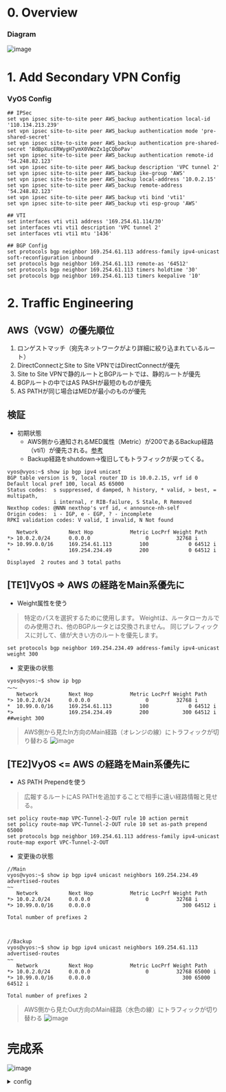 # 0. Overview
### Diagram

![image](https://user-images.githubusercontent.com/60680996/202910379-119406d1-4860-49bf-ac27-c70684acbc16.png)



# 1. Add Secondary VPN Config
### VyOS Config
```
## IPSec
set vpn ipsec site-to-site peer AWS_backup authentication local-id '110.134.213.239'
set vpn ipsec site-to-site peer AWS_backup authentication mode 'pre-shared-secret'
set vpn ipsec site-to-site peer AWS_backup authentication pre-shared-secret '8dBpXucERWygH7ymX0VWzZx1gCQboPav'
set vpn ipsec site-to-site peer AWS_backup authentication remote-id '54.248.82.123'
set vpn ipsec site-to-site peer AWS_backup description 'VPC tunnel 2'
set vpn ipsec site-to-site peer AWS_backup ike-group 'AWS'
set vpn ipsec site-to-site peer AWS_backup local-address '10.0.2.15'
set vpn ipsec site-to-site peer AWS_backup remote-address '54.248.82.123'
set vpn ipsec site-to-site peer AWS_backup vti bind 'vti1'
set vpn ipsec site-to-site peer AWS_backup vti esp-group 'AWS'

## VTI
set interfaces vti vti1 address '169.254.61.114/30'
set interfaces vti vti1 description 'VPC tunnel 2'
set interfaces vti vti1 mtu '1436'

## BGP Config
set protocols bgp neighbor 169.254.61.113 address-family ipv4-unicast soft-reconfiguration inbound
set protocols bgp neighbor 169.254.61.113 remote-as '64512'
set protocols bgp neighbor 169.254.61.113 timers holdtime '30'
set protocols bgp neighbor 169.254.61.113 timers keepalive '10'
```

# 2. Traffic Engineering

## AWS（VGW）の優先順位
1. ロンゲストマッチ（宛先ネットワークがより詳細に絞り込まれているルート）
2. DirectConnectとSite to Site VPNではDirectConnectが優先
3. Site to Site VPNで静的ルートとBGPルートでは、静的ルートが優先
4. BGPルートの中ではAS PASHが最短のものが優先
5. AS PATHが同じ場合はMEDが最小のものが優先

## 検証
 - 初期状態
   - AWS側から通知されるMED属性（Metric）が200であるBackup経路（vti1）が優先される。[参考](https://dev.classmethod.jp/articles/control-bgp-route-on-site-to-site-vpn/)
   - Backup経路をshutdown→復旧してもトラフィックが戻ってくる。
   
```
vyos@vyos:~$ show ip bgp ipv4 unicast
BGP table version is 9, local router ID is 10.0.2.15, vrf id 0
Default local pref 100, local AS 65000
Status codes:  s suppressed, d damped, h history, * valid, > best, = multipath,
               i internal, r RIB-failure, S Stale, R Removed
Nexthop codes: @NNN nexthop's vrf id, < announce-nh-self
Origin codes:  i - IGP, e - EGP, ? - incomplete
RPKI validation codes: V valid, I invalid, N Not found

   Network          Next Hop            Metric LocPrf Weight Path
*> 10.0.2.0/24      0.0.0.0                  0         32768 i
*> 10.99.0.0/16     169.254.61.113         100             0 64512 i
*                   169.254.234.49         200             0 64512 i

Displayed  2 routes and 3 total paths
```

## [TE1]VyOS => AWS の経路をMain系優先に
 - Weight属性を使う
> 特定のパスを選択するために使用します。 Weightは、ルータローカルでのみ使用され、他のBGPルータとは交換されません。 同じプレフィックスに対して、値が大きい方のルートを優先します。
 
```
set protocols bgp neighbor 169.254.234.49 address-family ipv4-unicast weight 300
```

 - 変更後の状態
```
vyos@vyos:~$ show ip bgp
～～
   Network          Next Hop            Metric LocPrf Weight Path
*> 10.0.2.0/24      0.0.0.0                  0         32768 i
*  10.99.0.0/16     169.254.61.113         100             0 64512 i
*>                  169.254.234.49         200           300 64512 i  ##weight 300
```

> AWS側から見たIn方向のMain経路（オレンジの線）にトラフィックが切り替わる
![image](https://user-images.githubusercontent.com/60680996/203072448-2f758754-491d-46f2-abf6-fa8c5319dd0f.png)


## [TE2]VyOS <= AWS の経路をMain系優先に
- AS PATH Prependを使う
> 広報するルートにAS PATHを追加することで相手に遠い経路情報と見せる。

```
set policy route-map VPC-Tunnel-2-OUT rule 10 action permit
set policy route-map VPC-Tunnel-2-OUT rule 10 set as-path prepend 65000
set protocols bgp neighbor 169.254.61.113 address-family ipv4-unicast route-map export VPC-Tunnel-2-OUT
```

- 変更後の状態
```
//Main
vyos@vyos:~$ show ip bgp ipv4 unicast neighbors 169.254.234.49 advertised-routes
~~
   Network          Next Hop            Metric LocPrf Weight Path
*> 10.0.2.0/24      0.0.0.0                  0         32768 i
*> 10.99.0.0/16     0.0.0.0                              300 64512 i

Total number of prefixes 2



//Backup
vyos@vyos:~$ show ip bgp ipv4 unicast neighbors 169.254.61.113 advertised-routes
~~
   Network          Next Hop            Metric LocPrf Weight Path
*> 10.0.2.0/24      0.0.0.0                  0         32768 65000 i
*> 10.99.0.0/16     0.0.0.0                              300 65000 64512 i

Total number of prefixes 2
```

> AWS側から見たOut方向のMain経路（水色の線）にトラフィックが切り替わる
![image](https://user-images.githubusercontent.com/60680996/203080705-201bd86f-c72a-4ed3-892b-ceaa71295113.png)

# 完成系

![image](https://user-images.githubusercontent.com/60680996/203082426-d63901e2-7316-421b-bca8-1cf906cbfc07.png)

<details>
<summary>config</summary>

 ```
 set interfaces ethernet eth0 address 'dhcp'
set interfaces ethernet eth0 hw-id '08:00:27:ca:37:b8'
set interfaces ethernet eth1 hw-id '08:00:27:f5:29:18'
set interfaces ethernet eth2 address '169.254.153.1/16'
set interfaces ethernet eth2 description 'Host-Only'
set interfaces ethernet eth2 hw-id '08:00:27:ae:2e:6a'
set interfaces loopback lo
set interfaces vti vti0 address '169.254.234.50/30'
set interfaces vti vti0 description 'VPC tunnel 1'
set interfaces vti vti0 mtu '1436'
set interfaces vti vti1 address '169.254.61.114/30'
set interfaces vti vti1 description 'VPC tunnel 2'
set interfaces vti vti1 mtu '1436'
set policy route-map VPC-Tunnel-2-OUT rule 10 action 'permit'
set policy route-map VPC-Tunnel-2-OUT rule 10 set as-path prepend '65000'
set protocols bgp address-family ipv4-unicast network 10.0.2.0/24
set protocols bgp neighbor 169.254.61.113 address-family ipv4-unicast route-map export 'VPC-Tunnel-2-OUT'
set protocols bgp neighbor 169.254.61.113 address-family ipv4-unicast soft-reconfiguration inbound
set protocols bgp neighbor 169.254.61.113 remote-as '64512'
set protocols bgp neighbor 169.254.61.113 timers holdtime '30'
set protocols bgp neighbor 169.254.61.113 timers keepalive '10'
set protocols bgp neighbor 169.254.234.49 address-family ipv4-unicast soft-reconfiguration inbound
set protocols bgp neighbor 169.254.234.49 address-family ipv4-unicast weight '300'
set protocols bgp neighbor 169.254.234.49 remote-as '64512'
set protocols bgp neighbor 169.254.234.49 timers holdtime '30'
set protocols bgp neighbor 169.254.234.49 timers keepalive '10'
set protocols bgp system-as '65000'
set service ssh
set system config-management commit-revisions '100'
set system conntrack modules ftp
set system conntrack modules h323
set system conntrack modules nfs
set system conntrack modules pptp
set system conntrack modules sip
set system conntrack modules sqlnet
set system conntrack modules tftp
set system console device ttyS0 speed '115200'
set system host-name 'vyos'
set system login user vyos authentication encrypted-password '$6$NY2pqN1he4xk.Jdf$CHTp6hnMJr.SHxgQXX2ec6kc2iqMVEvyCjKvZVSTPZ7Cq3vMu6kgtDeczPFA4.K2jRAIWsb9Td3/YOFMNK63F/'
set system login user vyos authentication plaintext-password ''
set system ntp server time1.vyos.net
set system ntp server time2.vyos.net
set system ntp server time3.vyos.net
set system syslog global facility all level 'info'
set system syslog global facility protocols level 'debug'
set system time-zone 'Asia/Tokyo'
set vpn ipsec esp-group AWS lifetime '3600'
set vpn ipsec esp-group AWS mode 'tunnel'
set vpn ipsec esp-group AWS pfs 'enable'
set vpn ipsec esp-group AWS proposal 1 encryption 'aes128'
set vpn ipsec esp-group AWS proposal 1 hash 'sha1'
set vpn ipsec ike-group AWS dead-peer-detection action 'restart'
set vpn ipsec ike-group AWS dead-peer-detection interval '15'
set vpn ipsec ike-group AWS dead-peer-detection timeout '30'
set vpn ipsec ike-group AWS lifetime '28800'
set vpn ipsec ike-group AWS proposal 1 dh-group '2'
set vpn ipsec ike-group AWS proposal 1 encryption 'aes128'
set vpn ipsec ike-group AWS proposal 1 hash 'sha1'
set vpn ipsec site-to-site peer AWS authentication local-id '110.134.213.239'
set vpn ipsec site-to-site peer AWS authentication mode 'pre-shared-secret'
set vpn ipsec site-to-site peer AWS authentication pre-shared-secret '8UvZ3un9O64TjRtFN47VILNyz1LP0rrz'
set vpn ipsec site-to-site peer AWS authentication remote-id '52.194.154.6'
set vpn ipsec site-to-site peer AWS description 'VPC tunnel 1'
set vpn ipsec site-to-site peer AWS ike-group 'AWS'
set vpn ipsec site-to-site peer AWS local-address '10.0.2.15'
set vpn ipsec site-to-site peer AWS remote-address '52.194.154.6'
set vpn ipsec site-to-site peer AWS vti bind 'vti0'
set vpn ipsec site-to-site peer AWS vti esp-group 'AWS'
set vpn ipsec site-to-site peer AWS_backup authentication local-id '110.134.213.239'
set vpn ipsec site-to-site peer AWS_backup authentication mode 'pre-shared-secret'
set vpn ipsec site-to-site peer AWS_backup authentication pre-shared-secret '8dBpXucERWygH7ymX0VWzZx1gCQboPav'
set vpn ipsec site-to-site peer AWS_backup authentication remote-id '54.248.82.123'
set vpn ipsec site-to-site peer AWS_backup description 'VPC tunnel 2'
set vpn ipsec site-to-site peer AWS_backup ike-group 'AWS'
set vpn ipsec site-to-site peer AWS_backup local-address '10.0.2.15'
set vpn ipsec site-to-site peer AWS_backup remote-address '54.248.82.123'
set vpn ipsec site-to-site peer AWS_backup vti bind 'vti1'
set vpn ipsec site-to-site peer AWS_backup vti esp-group 'AWS'
 ```
</details>
 
